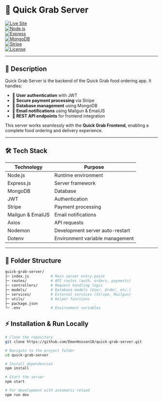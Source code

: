 # 🚀 Quick Grab Server

[![Live Site](https://img.shields.io/badge/Live_Site-Quick_Grab-8A2BE2?style=for-the-badge&logo=vercel)](https://quick-grab-frontend.vercel.app/)  
[![Node.js](https://img.shields.io/badge/Node.js-18.x-green?style=for-the-badge&logo=node.js)](https://nodejs.org/)  
[![Express](https://img.shields.io/badge/Express-4.19.2-black?style=for-the-badge)](https://expressjs.com/)  
[![MongoDB](https://img.shields.io/badge/MongoDB-6.8.0-green?style=for-the-badge&logo=mongodb)](https://www.mongodb.com/)  
[![Stripe](https://img.shields.io/badge/Stripe-18.3.0-blue?style=for-the-badge&logo=stripe)](https://stripe.com/)  
[![License](https://img.shields.io/badge/License-ISC-blue?style=for-the-badge)](LICENSE)  


---

## 📝 Description

Quick Grab Server is the backend of the Quick Grab food ordering app. It handles:  

- 🔹 **User authentication** with JWT  
- 🔹 **Secure payment processing** via Stripe  
- 🔹 **Database management** using MongoDB  
- 🔹 **Email notifications** using Mailgun & EmailJS  
- 🔹 **REST API endpoints** for frontend integration  

This server works seamlessly with the **Quick Grab Frontend**, enabling a complete food ordering and delivery experience.

---

## 🛠 Tech Stack

| Technology | Purpose |
|------------|---------|
| Node.js    | Runtime environment |
| Express.js | Server framework |
| MongoDB    | Database |
| JWT        | Authentication |
| Stripe     | Payment processing |
| Mailgun & EmailJS | Email notifications |
| Axios      | API requests |
| Nodemon    | Development server auto-restart |
| Dotenv     | Environment variable management |

---

## 📁 Folder Structure
```bash
quick-grab-server/
├─ index.js          # Main server entry point
├─ routes/           # API routes (auth, orders, payments)
├─ controllers/      # Request handling logic
├─ models/           # Database models (User, Order, etc.)
├─ services/         # External services (Stripe, Mailgun)
├─ utils/            # Helper functions
├─ package.json
└─ .env              # Environment variables
```

## ⚡ Installation & Run Locally

```bash
# Clone the repository
git clone https://github.com/EmonHossen10/quick-grab-server.git

# Navigate to the project folder
cd quick-grab-server

# Install dependencies
npm install

# Start the server
npm start

# For development with automatic reload
npm run dev
